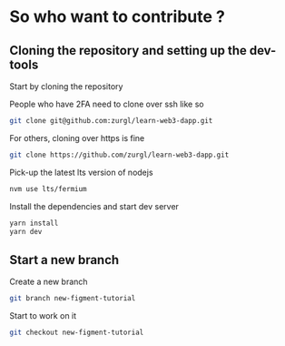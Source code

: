 # So who want to contribute ?

## Cloning the repository and setting up the dev-tools

Start by cloning the repository

People who have 2FA need to clone over ssh like so

```bash
git clone git@github.com:zurgl/learn-web3-dapp.git
```

For others, cloning over https is fine

```bash
git clone https://github.com/zurgl/learn-web3-dapp.git
```

Pick-up the latest lts version of nodejs

```bash
nvm use lts/fermium
```

Install the dependencies and start dev server

```bash
yarn install
yarn dev
```

## Start a new branch

Create a new branch

```bash
git branch new-figment-tutorial
```

Start to work on it

```bash
git checkout new-figment-tutorial
```
